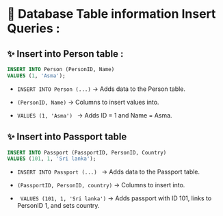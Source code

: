 # 🧾 Database Table information Insert Queries :

## ✨ Insert into Person table :

```sql
INSERT INTO Person (PersonID, Name)
VALUES (1, 'Asma');
```
- `INSERT INTO Person (...)`  → Adds data to the Person table.

- `(PersonID, Name)`  → Columns to insert values into.

- `VALUES (1, 'Asma') ` → Adds ID = 1 and Name = Asma.

## ✨ Insert into Passport table

```sql
INSERT INTO Passport (PassportID, PersonID, Country)
VALUES (101, 1, 'Sri lanka');
```

- `INSERT INTO Passport (...) ` → Adds data to the Passport table.

- `(PassportID, PersonID, country)`  → Columns to insert into.

- ` VALUES (101, 1, 'Sri lanka')`  → Adds passport with ID 101, links to PersonID 1, and sets country.




